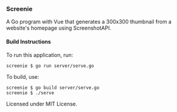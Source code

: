 ### Screenie
A Go program with Vue that generates a 300x300 thumbnail from a website's homepage using ScreenshotAPI.

#### Build Instructions
To run this application, run:
```
screenie $ go run server/serve.go
```

To build, use:
```
screenie $ go build server/serve.go
screenie $ ./serve
```

Licensed under MIT License.
